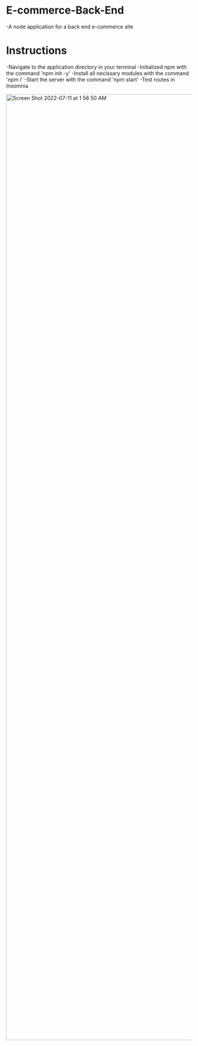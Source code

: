 # E-commerce-Back-End

-A node application for a back end e-commerce site

# Instructions

-Navigate to the application directory in your terminal -Initialized npm with the command 'npm init -y' -Install all necissary modules with the command 'npm i' -Start the server with the command 'npm start' -Test routes in Insomnia

<img width="2560" alt="Screen Shot 2022-07-11 at 1 56 50 AM" src="https://user-images.githubusercontent.com/81837453/178206384-fcbf8f2a-ae8b-4dde-b276-f2622922446a.png">
